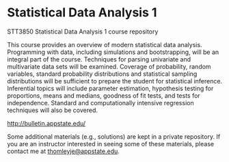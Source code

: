 # Statistical Data Analysis 1

STT3850 Statistical Data Analysis 1 course repository

This course provides an overview of modern statistical data analysis. Programming with data, including simulations and bootstrapping, will be an integral part of the course. Techniques for parsing univariate and multivariate data sets will be examined. Coverage of probability, random variables, standard probability distributions and statistical sampling distributions will be sufficient to prepare the student for statistical inference. Inferential topics will include parameter estimation, hypothesis testing for proportions, means and medians, goodness of fit tests, and tests for independence. Standard and computationally intensive regression techniques will also be covered. 

http://bulletin.appstate.edu/

Some additional materials (e.g., solutions) are kept in a private repository. If you are an instructor interested in seeing some of these materials, please contact me at thomleyje@appstate.edu.

